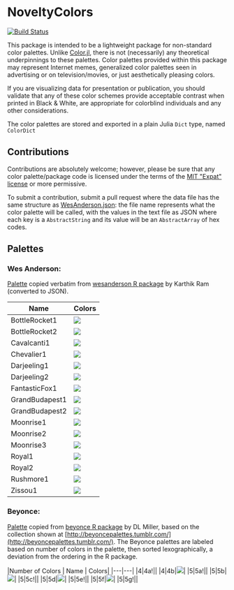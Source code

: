 # NoveltyColors

[![Build Status](https://travis-ci.org/randyzwitch/NoveltyColors.jl.svg?branch=master)](https://travis-ci.org/randyzwitch/NoveltyColors.jl)

This package is intended to be a lightweight package for non-standard color palettes. Unlike [Color.jl](https://github.com/JuliaLang/Color.jl), there is not (necessarily) any theoretical underpinnings to these palettes. Color palettes provided within this package may represent Internet memes, generalized color palettes seen in advertising or on television/movies, or just aesthetically pleasing colors.

If you are visualizing data for presentation or publication, you should validate that any of these color schemes provide acceptable contrast when printed in Black & White, are appropriate for colorblind individuals and any other considerations.

The color palettes are stored and exported in a plain Julia `Dict` type, named `ColorDict`

## Contributions

Contributions are absolutely welcome; however, please be sure that any color palette/package code is licensed under the terms of the [MIT "Expat" license](https://github.com/randyzwitch/NoveltyColors.jl/blob/master/LICENSE.md) or more permissive.

To submit a contribution, submit a pull request where the data file has the same structure as [WesAnderson.json](https://github.com/randyzwitch/NoveltyColors.jl/blob/master/data/wesanderson.json): the file name represents what the color palette will be called, with the values in the text file as JSON where each key is a `AbstractString` and its value will be an `AbstractArray` of hex codes.

## Palettes

### Wes Anderson:
[Palette](https://github.com/karthik/wesanderson/blob/master/R/colors.R) copied verbatim from [wesanderson R package](https://github.com/karthik/wesanderson) by Karthik Ram (converted to JSON).

| Name  | Colors|
|---|---|
|BottleRocket1|![](https://github.com/randyzwitch/NoveltyColors.jl/blob/master/images/wesanderson/BottleRocket1.png)|
|BottleRocket2|![](https://github.com/randyzwitch/NoveltyColors.jl/blob/master/images/wesanderson/BottleRocket2.png)|
|Cavalcanti1|![](https://github.com/randyzwitch/NoveltyColors.jl/blob/master/images/wesanderson/Cavalcanti1.png)|
|Chevalier1|![](https://github.com/randyzwitch/NoveltyColors.jl/blob/master/images/wesanderson/Chevalier1.png)|
|Darjeeling1|![](https://github.com/randyzwitch/NoveltyColors.jl/blob/master/images/wesanderson/Darjeeling1.png)|
|Darjeeling2|![](https://github.com/randyzwitch/NoveltyColors.jl/blob/master/images/wesanderson/Darjeeling2.png)|
|FantasticFox1|![](https://github.com/randyzwitch/NoveltyColors.jl/blob/master/images/wesanderson/FantasticFox1.png)|
|GrandBudapest1|![](https://github.com/randyzwitch/NoveltyColors.jl/blob/master/images/wesanderson/GrandBudapest1.png)|
|GrandBudapest2|![](https://github.com/randyzwitch/NoveltyColors.jl/blob/master/images/wesanderson/GrandBudapest2.png)|
|Moonrise1|![](https://github.com/randyzwitch/NoveltyColors.jl/blob/master/images/wesanderson/Moonrise1.png)|
|Moonrise2|![](https://github.com/randyzwitch/NoveltyColors.jl/blob/master/images/wesanderson/Moonrise2.png)|
|Moonrise3|![](https://github.com/randyzwitch/NoveltyColors.jl/blob/master/images/wesanderson/Moonrise3.png)|
|Royal1|![](https://github.com/randyzwitch/NoveltyColors.jl/blob/master/images/wesanderson/Royal1.png)|
|Royal2|![](https://github.com/randyzwitch/NoveltyColors.jl/blob/master/images/wesanderson/Royal2.png)|
|Rushmore1|![](https://github.com/randyzwitch/NoveltyColors.jl/blob/master/images/wesanderson/Rushmore1.png)|
|Zissou1|![](https://github.com/randyzwitch/NoveltyColors.jl/blob/master/images/wesanderson/Zissou1.png)|

### Beyonce:
[Palette](https://gist.github.com/dill/fb75131e618c52564fc9) copied from [beyonce R package](https://github.com/dill/beyonce) by DL Miller, based on the collection shown at [http://beyoncepalettes.tumblr.com/](http://beyoncepalettes.tumblr.com/). The Beyonce palettes are labeled based on number of colors in the palette, then sorted lexographically, a deviation from the ordering in the R package.

|Number of Colors | Name  | Colors|
|---|---|
|4|4a!|[](https://github.com/randyzwitch/NoveltyColors.jl/blob/master/images/beyonce/4/4a.png)|
|4|4b|![](https://github.com/randyzwitch/NoveltyColors.jl/blob/master/images/beyonce/4/4b.png)|
|5|5a!|[](https://github.com/randyzwitch/NoveltyColors.jl/blob/master/images/beyonce/5/5a.png)|
|5|5b|![](https://github.com/randyzwitch/NoveltyColors.jl/blob/master/images/beyonce/5/5b.png)|
|5|5c!|[](https://github.com/randyzwitch/NoveltyColors.jl/blob/master/images/beyonce/5/5c.png)|
|5|5d|![](https://github.com/randyzwitch/NoveltyColors.jl/blob/master/images/beyonce/5/5d.png)|
|5|5e!|[](https://github.com/randyzwitch/NoveltyColors.jl/blob/master/images/beyonce/5/5e.png)|
|5|5f|![](https://github.com/randyzwitch/NoveltyColors.jl/blob/master/images/beyonce/5/5f.png)|
|5|5g!|[](https://github.com/randyzwitch/NoveltyColors.jl/blob/master/images/beyonce/5/5g.png)|


